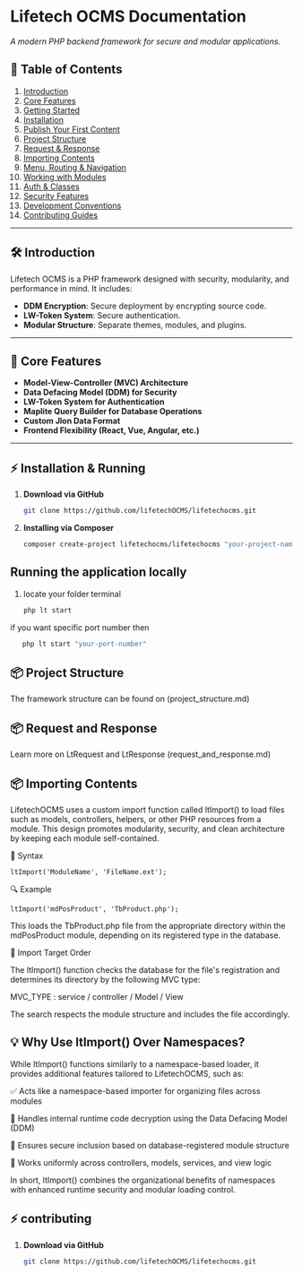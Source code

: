 # Lifetech OCMS Documentation  
_A modern PHP backend framework for secure and modular applications._

## 📖 Table of Contents  
1. [Introduction](#-introduction)  
2. [Core Features](#-core-features)  
3. [Getting Started](getting-started.md)  
4. [Installation](#-installation--running)  
5. [Publish Your First Content](#-publish-your-first-content)  
6. [Project Structure](project_structure.md)  
7. [Request & Response](request_and_response.md)  
8. [Importing Contents](#-importing-contents)  
9. [Menu, Routing & Navigation](navigation.md)  
10. [Working with Modules](#-working-with-modules) 
11. [Auth & Classes](#-auth--classes)  
12. [Security Features](#security-features)  
13. [Development Conventions](#development-conventions)  
14. [Contributing Guides](contributing.md)  
---

## 🛠 Introduction  
Lifetech OCMS is a PHP framework designed with security, modularity, and performance in mind. It includes:  
- **DDM Encryption**: Secure deployment by encrypting source code.  
- **LW-Token System**: Secure authentication.  
- **Modular Structure**: Separate themes, modules, and plugins.  

---

## 🔹 Core Features  
- **Model-View-Controller (MVC) Architecture**  
- **Data Defacing Model (DDM) for Security**  
- **LW-Token System for Authentication**  
- **Maplite Query Builder for Database Operations**  
- **Custom Jlon Data Format**  
- **Frontend Flexibility (React, Vue, Angular, etc.)**  

---

## ⚡ Installation & Running 
1. **Download via GitHub**  
   ```sh
   git clone https://github.com/lifetechOCMS/lifetechocms.git
   ```
2. **Installing via Composer**  
   ```sh 
   composer create-project lifetechocms/lifetechocms "your-project-name"
   ```
## Running the application locally
1. locate your folder terminal
   ```sh
   php lt start
   ```
if you want specific port number then 
   ```sh
      php lt start "your-port-number"
   ```
## 📦 Project Structure
The framework structure can be found on (project_structure.md) 

## 📦 Request and Response
Learn more on LtRequest and LtResponse (request_and_response.md)  

## 📦 Importing Contents

LifetechOCMS uses a custom import function called ltImport() to load files such as models, controllers, helpers, or other PHP resources from a module. This design promotes modularity, security, and clean architecture by keeping each module self-contained.

🧠 Syntax
```
ltImport('ModuleName', 'FileName.ext');
```

🔍 Example
```
ltImport('mdPosProduct', 'TbProduct.php');
```


This loads the TbProduct.php file from the appropriate directory within the mdPosProduct module, depending on its registered type in the database.

📁 Import Target Order

The ltImport() function checks the database for the file's registration and determines its directory by the following MVC type:

MVC_TYPE : service / controller / Model / View

The search respects the module structure and includes the file accordingly. 

## 💡 Why Use ltImport() Over Namespaces?

While ltImport() functions similarly to a namespace-based loader, it provides additional features tailored to LifetechOCMS, such as:

✅ Acts like a namespace-based importer for organizing files across modules

🔐 Handles internal runtime code decryption using the Data Defacing Model (DDM)

🔎 Ensures secure inclusion based on database-registered module structure

🔄 Works uniformly across controllers, models, services, and view logic

In short, ltImport() combines the organizational benefits of namespaces with enhanced runtime security and modular loading control.


## ⚡ contributing  
1. **Download via GitHub**  
   ```sh
   git clone https://github.com/lifetechOCMS/lifetechocms.git